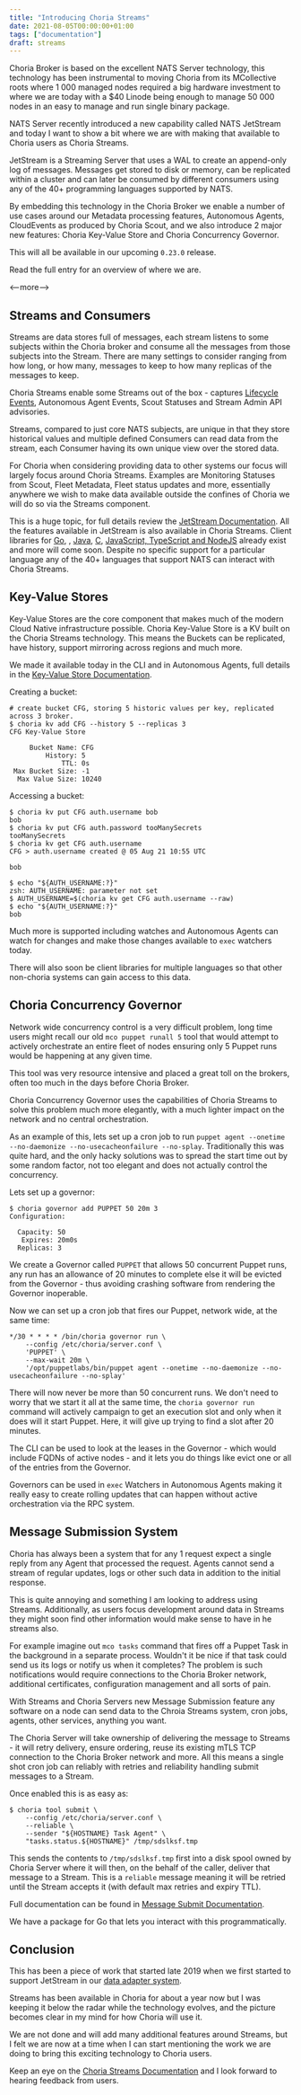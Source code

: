 ```yaml
---
title: "Introducing Choria Streams"
date: 2021-08-05T00:00:00+01:00
tags: ["documentation"]
draft: streams
---
```


Choria Broker is based on the excellent NATS Server technology, this technology has been instrumental to moving Choria
from its MCollective roots where 1 000 managed nodes required a big hardware investment to where we are today with a
$40 Linode being enough to manage 50 000 nodes in an easy to manage and run single binary package.

NATS Server recently introduced a new capability called NATS JetStream and today I want to show a bit where we are with
making that available to Choria users as Choria Streams.

JetStream is a Streaming Server that uses a WAL to create an append-only log of messages. Messages get stored to disk
or memory, can be replicated within a cluster and can later be consumed by different consumers using any of the 40+
programming languages supported by NATS.

By embedding this technology in the Choria Broker we enable a number of use cases around our Metadata processing features,
Autonomous Agents, CloudEvents as produced by Choria Scout, and we also introduce 2 major new features: Choria Key-Value
Store and Choria Concurrency Governor.

This will all be available in our upcoming `0.23.0` release.

Read the full entry for an overview of where we are.

<--more-->

## Streams and Consumers

Streams are data stores full of messages, each stream listens to some subjects within the Choria broker and consume all the
messages from those subjects into the Stream. There are many settings to consider ranging from how long, or how many, messages
to keep to how many replicas of the messages to keep.

Choria Streams enable some Streams out of the box - captures [Lifecycle Events](https://choria.io/blog/tags/lifecycle/),
Autonomous Agent Events, Scout Statuses and Stream Admin API advisories.

Streams, compared to just core NATS subjects, are unique in that they store historical values and multiple defined Consumers
can read data from the stream, each Consumer having its own unique view over the stored data.

For Choria when considering providing data to other systems our focus will largely focus around Choria Streams. Examples are
Monitoring Statuses from Scout, Fleet Metadata, Fleet status updates and more, essentially anywhere we wish to make data available 
outside the confines of Choria we will do so via the Streams component.

This is a huge topic, for full details review the [JetStream Documentation](https://docs.nats.io/jetstream).  All the features 
available in JetStream is also available in Choria Streams. Client libraries for [Go](https://github.com/nats-io/nats.go),
, [Java](https://github.com/nats-io/nats.go), [C](https://github.com/nats-io/nats.c), [JavaScript, TypeScript and NodeJS](https://github.com/nats-io/nats.js)
already exist and more will come soon. Despite no specific support for a particular language any of the 40+ languages that support
NATS can interact with Choria Streams.

## Key-Value Stores

Key-Value Stores are the core component that makes much of the modern Cloud Native infrastructure possible.  Choria Key-Value Store
is a KV built on the Choria Streams technology. This means the Buckets can be replicated, have history, support mirroring across
regions and much more.

We made it available today in the CLI and in Autonomous Agents, full details in the [Key-Value Store Documentation](https://choria.io/docs/streams/key-value/).

Creating a bucket:

```nohighlight
# create bucket CFG, storing 5 historic values per key, replicated across 3 broker.
$ choria kv add CFG --history 5 --replicas 3
CFG Key-Value Store

     Bucket Name: CFG
         History: 5
             TTL: 0s
 Max Bucket Size: -1
  Max Value Size: 10240
```

Accessing a bucket:

```nohighlight
$ choria kv put CFG auth.username bob
bob
$ choria kv put CFG auth.password tooManySecrets
tooManySecrets
$ choria kv get CFG auth.username
CFG > auth.username created @ 05 Aug 21 10:55 UTC

bob

$ echo "${AUTH_USERNAME:?}"
zsh: AUTH_USERNAME: parameter not set
$ AUTH_USERNAME=$(choria kv get CFG auth.username --raw)
$ echo "${AUTH_USERNAME:?}"
bob
```

Much more is supported including watches and Autonomous Agents can watch for changes and make those changes available
to `exec` watchers today.

There will also soon be client libraries for multiple languages so that other non-choria systems can gain access to this data.

## Choria Concurrency Governor

Network wide concurrency control is a very difficult problem, long time users might recall our old `mco puppet runall 5` tool that
would attempt to actively orchestrate an entire fleet of nodes ensuring only 5 Puppet runs would be happening at any given time.

This tool was very resource intensive and placed a great toll on the brokers, often too much in the days before Choria Broker.

Choria Concurrency Governor uses the capabilities of Choria Streams to solve this problem much more elegantly, with a much lighter
impact on the network and no central orchestration.

As an example of this, lets set up a cron job to run `puppet agent --onetime --no-daemonize --no-usecacheonfailure --no-splay`.
Traditionally this was quite hard, and the only hacky solutions was to spread the start time out by some random factor, not too 
elegant and does not actually control the concurrency.

Lets set up a governor:

```nohighlight
$ choria governor add PUPPET 50 20m 3
Configuration:

  Capacity: 50
   Expires: 20m0s
  Replicas: 3
```

We create a Governor called `PUPPET` that allows 50 concurrent Puppet runs, any run has an allowance of 20 minutes to complete
else it will be evicted from the Governor - thus avoiding crashing software from rendering the Governor inoperable.

Now we can set up a cron job that fires our Puppet, network wide, at the same time:

```nohighlight
*/30 * * * * /bin/choria governor run \
    --config /etc/choria/server.conf \
    'PUPPET' \
    --max-wait 20m \
    '/opt/puppetlabs/bin/puppet agent --onetime --no-daemonize --no-usecacheonfailure --no-splay'
```

There will now never be more than 50 concurrent runs. We don't need to worry that we start it all at the same time, the
`choria governor run` command will actively campaign to get an execution slot and only when it does will it start Puppet.
Here, it will give up trying to find a slot after 20 minutes.

The CLI can be used to look at the leases in the Governor - which would include FQDNs of active nodes - and it lets you do
things like evict one or all of the entries from the Governor.

Governors can be used in `exec` Watchers in Autonomous Agents making it really easy to create rolling updates that can happen
without active orchestration via the RPC system.

## Message Submission System

Choria has always been a system that for any 1 request expect a single reply from any Agent that processed the request.
Agents cannot send a stream of regular updates, logs or other such data in addition to the initial response.

This is quite annoying and something I am looking to address using Streams. Additionally, as users focus development around
data in Streams they might soon find other information would make sense to have in he streams also.  

For example imagine out `mco tasks` command that fires off a Puppet Task in the background in a separate process. Wouldn't it be nice
if that task could send us its logs or notify us when it completes? The problem is such notifications would require connections
to the Choria Broker network, additional certificates, configuration management and all sorts of pain.

With Streams and Choria Servers new Message Submission feature any software on a node can send data to the Chroia Streams system,
cron jobs, agents, other services, anything you want.

The Choria Server will take ownership of delivering the message to Streams - it will retry delivery, ensure ordering, reuse its
existing mTLS TCP connection to the Choria Broker network and more.  All this means a single shot cron job can reliably with retries
and reliability handling submit messages to a Stream.

Once enabled this is as easy as:

```nohighlight
$ choria tool submit \
    --config /etc/choria/server.conf \
    --reliable \
    --sender "${HOSTNAME} Task Agent" \
    "tasks.status.${HOSTNAME}" /tmp/sdslksf.tmp  
```

This sends the contents to `/tmp/sdslksf.tmp` first into a disk spool owned by Choria Server where it will then, on the behalf
of the caller, deliver that message to a Stream.  This is a `reliable` message meaning it will be retried until the Stream
accepts it (with default max retries and expiry TTL).

Full documentation can be found in [Message Submit Documentation](https://choria.io/docs/streams/submission/).

We have a package for Go that lets you interact with this programmatically.

## Conclusion

This has been a piece of work that started late 2019 when we first started to support JetStream in our [data adapter system](https://choria.io/blog/post/2019/12/06/jetstream_adapter/). 

Streams has been available in Choria for about a year now but I was keeping it below the radar while the technology evolves,
and the picture becomes clear in my mind for how Choria will use it.

We are not done and will add many additional features around Streams, but I felt we are now at a time when I can start 
mentioning the work we are doing to bring this exciting technology to Choria users.

Keep an eye on the [Choria Streams Documentation](https://choria.io/docs/streams/) and I look forward to hearing feedback
from users.

